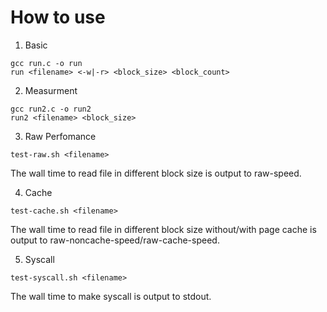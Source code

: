 # How to use

1. Basic
```
gcc run.c -o run
run <filename> <-w|-r> <block_size> <block_count>
``` 

2. Measurment
```
gcc run2.c -o run2
run2 <filename> <block_size>
``` 

3. Raw Perfomance
```
test-raw.sh <filename>
``` 
The wall time to read file in different block size is output to raw-speed.

4. Cache
```
test-cache.sh <filename>
``` 
The wall time to read file in different block size without/with page cache is output to raw-noncache-speed/raw-cache-speed.


5. Syscall
```
test-syscall.sh <filename>
``` 
The wall time to make syscall is output to stdout.
